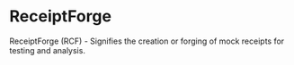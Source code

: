 # ReceiptForge
ReceiptForge (RCF) - Signifies the creation or forging of mock receipts for testing and analysis.
